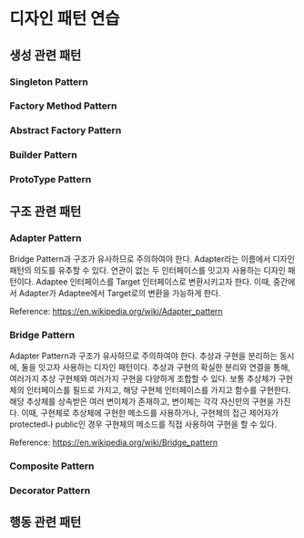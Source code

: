 # 디자인 패턴 연습
## 생성 관련 패턴
### Singleton Pattern
### Factory Method Pattern
### Abstract Factory Pattern
### Builder Pattern
### ProtoType Pattern
## 구조 관련 패턴
### Adapter Pattern
Bridge Pattern과 구조가 유사하므로 주의하여야 한다. Adapter라는 이름에서 디자인 패턴의 의도를 유추할 수 있다. 연관이 없는 두 인터페이스를 잇고자 사용하는 디자인 패턴이다.
Adaptee 인터페이스를 Target 인터페이스로 변환시키고자 한다. 이때, 중간에서 Adapter가 Adaptee에서 Target로의 변환을 가능하게 한다.

Reference: https://en.wikipedia.org/wiki/Adapter_pattern
### Bridge Pattern
Adapter Pattern과 구조가 유사하므로 주의하여야 한다. 추상과 구현을 분리하는 동시에, 둘을 잇고자 사용하는 디자인 패턴이다.
추상과 구현의 확실한 분리와 연결을 통해, 여러가지 추상 구현체와 여러가지 구현을 다양하게 조합할 수 있다.
보통 추상체가 구현체의 인터페이스를 필드로 가지고, 해당 구현체 인터페이스를 가지고 함수를 구현한다. 해당 추상체를 상속받은 여러 변이체가 존재하고, 
변이체는 각각 자신만의 구현을 가진다. 이때, 구현체로 추상체에 구현한 메소드를 사용하거나, 구현체의 접근 제어자가 protected나 public인 경우 구현체의 메소드를
직접 사용하여 구현을 할 수 있다.

Reference: https://en.wikipedia.org/wiki/Bridge_pattern 
### Composite Pattern
### Decorator Pattern
## 행동 관련 패턴